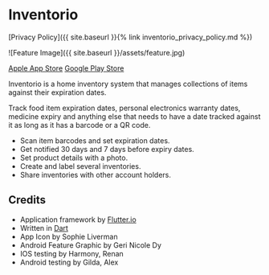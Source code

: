 # Inventorio

[Privacy Policy]({{ site.baseurl }}{% link inventorio_privacy_policy.md %})

![Feature Image]({{ site.baseurl }}/assets/feature.jpg)

[Apple App Store](https://itunes.apple.com/sg/app/inventorio/id1409086817?mt=8)
[Google Play Store](https://play.google.com/store/apps/details?id=com.rcagantas.inventorio)

Inventorio is a home inventory system that manages collections of items against their expiration dates.

Track food item expiration dates, personal electronics warranty dates, medicine expiry
and anything else that needs to have a date tracked against it as long as it has a barcode or a QR code.

* Scan item barcodes and set expiration dates.
* Get notified 30 days and 7 days before expiry dates. 
* Set product details with a photo.
* Create and label several inventories.
* Share inventories with other account holders. 

## Credits
* Application framework by [Flutter.io](https://flutter.dev)
* Written in [Dart](http://dartlang.org)
* App Icon by Sophie Liverman
* Android Feature Graphic by Geri Nicole Dy 
* IOS testing by Harmony, Renan
* Android testing by Gilda, Alex

